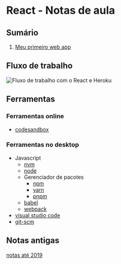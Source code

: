 # React - Notas de aula

## Sumário

1. [Meu primeiro web app](2021/01-first-app)

## Fluxo de trabalho

![Fluxo de trabalho com o React e Heroku](img/react-flow.jpg)

## Ferramentas

### Ferramentas online

-  [codesandbox](https://codesandbox.io/s/nk8nkn4q40)

### Ferramentas no desktop

-  Javascript
   -  [nvm](https://github.com/creationix/nvm)
   -  [node](https://nodejs.org/)
   -  Gerenciador de pacotes
      -  [npm](https://www.npmjs.com)
      -  [yarn](https://yarnpkg.com)
      -  [pnpm](https://pnpm.js.org)
   -  [babel](http://babeljs.io)
   -  [webpack](https://webpack.js.org)
-  [visual studio code](https://code.visualstudio.com)
-  [git-scm](https://git-scm.com)

## Notas antigas

[notas até 2019](index-old)
